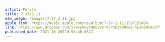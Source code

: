 ```yaml
---
artist: Perila
title: 7​.​37​/​2​.​11
new_image: /images/7​.​37​_​2​.​11.jpg
apple_link: https://music.apple.com/us/album/7-37-2-11/1587155496
link: https://www.dropbox.com/s/9sp9wyl9n822vr9/7%E2%80%8B.%E2%80%8B37%E2%80%8B_%E2%80%8B2%E2%80%8B.%E2%80%8B11.zip?dl=1
published_date: 2021-10-26T20:53:40.057Z
---
```

